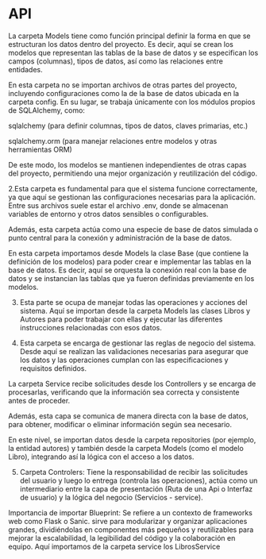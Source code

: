 # API
La carpeta Models tiene como función principal definir la forma en que se estructuran los datos dentro del proyecto. Es decir, aquí se crean los modelos que representan las tablas de la base de datos y se especifican los campos (columnas), tipos de datos, así como las relaciones entre entidades.

En esta carpeta no se importan archivos de otras partes del proyecto, incluyendo configuraciones como la de la base de datos ubicada en la carpeta config. En su lugar, se trabaja únicamente con los módulos propios de SQLAlchemy, como:

sqlalchemy (para definir columnas, tipos de datos, claves primarias, etc.)

sqlalchemy.orm (para manejar relaciones entre modelos y otras herramientas ORM)

De este modo, los modelos se mantienen independientes de otras capas del proyecto, permitiendo una mejor organización y reutilización del código.


2.Esta carpeta es fundamental para que el sistema funcione correctamente, ya que aquí se gestionan las configuraciones necesarias para la aplicación. Entre sus archivos suele estar el archivo .env, donde se almacenan variables de entorno y otros datos sensibles o configurables.

Además, esta carpeta actúa como una especie de base de datos simulada o punto central para la conexión y administración de la base de datos.

En esta carpeta importamos desde Models la clase Base (que contiene la definición de los modelos) para poder crear e implementar las tablas en la base de datos. Es decir, aquí se orquesta la conexión real con la base de datos y se instancian las tablas que ya fueron definidas previamente en los modelos.


3. Esta parte se ocupa de manejar todas las operaciones y acciones del sistema. Aquí se importan desde la carpeta Models las clases Libros y Autores para poder trabajar con ellas y ejecutar las diferentes instrucciones relacionadas con esos datos.

4.	Esta carpeta se encarga de gestionar las reglas de negocio del sistema. Desde aquí se realizan las validaciones necesarias para asegurar que los datos y las operaciones cumplan con las especificaciones y requisitos definidos.

La carpeta Service recibe solicitudes desde los Controllers y se encarga de procesarlas, verificando que la información sea correcta y consistente antes de proceder.

Además, esta capa se comunica de manera directa con la base de datos, para obtener, modificar o eliminar información según sea necesario.

En este nivel, se importan datos desde la carpeta repositories (por ejemplo, la entidad autores) y también desde la carpeta Models (como el modelo Libro), integrando así la lógica con el acceso a los datos.


5.	Carpeta Controlers:
Tiene la responsabilidad de recibir las solicitudes del usuario y luego lo entrega (controla las operaciones), actúa como un intermediario entre la capa de presentación (Ruta de una Api o Interfaz de usuario) y la lógica del negocio (Servicios - service).


Importancia de importar Blueprint: 
Se refiere a un contexto de frameworks web como Flask o Sanic. sirve para modularizar y organizar aplicaciones grandes, dividiéndolas en componentes más pequeños y reutilizables para mejorar la escalabilidad, la legibilidad del código y la colaboración en equipo.
Aquí importamos de la carpeta service los LibrosService




